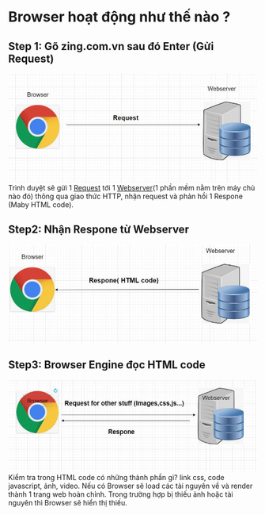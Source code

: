 # Browser hoạt động như thế nào ?



## Step 1: Gõ zing.com.vn sau đó Enter (Gửi Request)   
![image](imgs/step1.JPG)  
Trình duyệt sẽ gửi 1 [Request](https://sourcedefense.com/glossary/web-request/) tới 1 [Webserver](https://developer.mozilla.org/en-US/docs/Learn/Common_questions/What_is_a_web_server)(1 phần mềm nằm trên máy chủ nào đó) thông qua giao thức HTTP, nhận request và phản hồi 1 Respone (Maby HTML code).    


## Step2: Nhận Respone từ Webserver
![image](imgs/step2.JPG)  

## Step3: Browser Engine đọc HTML code
![image](imgs/Step3.JPG)  
Kiểm tra trong HTML code có những thành phần gì? link css, code javascript, ảnh, video. Nếu có Browser sẽ load các tài nguyên về và render thành 1 trang web hoàn chỉnh. Trong trường hợp bị thiếu ảnh hoặc tài nguyên thì Browser sẽ hiển thị thiếu.